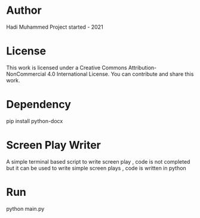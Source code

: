 
# Author
Hadi Muhammed
Project started - 2021

# License
This work is licensed under a Creative Commons Attribution-NonCommercial 4.0 International License.
You can contribute and share this work.

# Dependency
pip install python-docx

# Screen Play Writer
A simple terminal based script to write screen play , 
code is not completed but it can be used to write simple screen plays ,
code is written in python

# Run
python main.py
